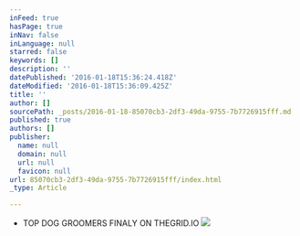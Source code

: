 ```yaml
---
inFeed: true
hasPage: true
inNav: false
inLanguage: null
starred: false
keywords: []
description: ''
datePublished: '2016-01-18T15:36:24.418Z'
dateModified: '2016-01-18T15:36:09.425Z'
title: ''
author: []
sourcePath: _posts/2016-01-18-85070cb3-2df3-49da-9755-7b7726915fff.md
published: true
authors: []
publisher:
  name: null
  domain: null
  url: null
  favicon: null
url: 85070cb3-2df3-49da-9755-7b7726915fff/index.html
_type: Article

---
```

* TOP DOG GROOMERS FINALY ON THEGRID.IO
![](https://the-grid-user-content.s3-us-west-2.amazonaws.com/3c15ccdc-7524-41d9-8398-1758fbba1673.jpg)